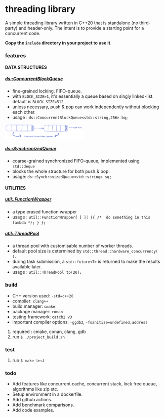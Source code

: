 # threading library

A simple threading library written in C++20 that is standalone (no third-party) and header-only.
The intent is to provide a starting point for a concurrent code.

**Copy the `include` directory in your project to use it.**


### features

#### DATA STRUCTURES

##### [ds::ConcurrentBlockQueue](./include/ds/concurrent_block_queue.h)
- fine-grained locking, FIFO-queue. 
- with `BLOCK_SIZE=1`, it's essentially a queue based on singly linked-list. default is `BLOCK_SIZE=512`
- unless necessary, push & pop can work independently without blocking each other.
- usage :  `ds::ConcurrentBlockQueue<std::string,256> bq;`
<img src="./resources/images/concurrent_blocked_queue.svg" alt="block_queue" style="max-width: 50%;"/>

##### [ds::SynchronizedQueue](./include/ds/synchronized_queue.h)
- coarse-grained synchronized FIFO-queue, implemented using `std::deque`
- blocks the whole structure for both push & pop.
- usage: `ds::SynchronizedQueue<std::string> sq;`

#### UTILITIES

##### [util::FunctionWrapper](./include/util/function_wrapper.h)
- a type erased function wrapper
- usage : `util::FunctionWrapper{ [ ]( ){ /*  do something in this lambda */; } };`


##### [util::ThreadPool](./include/util/thread_pool.h)
- a thread pool with customisable number of worker threads.
- default pool size is determined by `std::thread::hardware_concurrency( )`.
- during task submission, a `std::future<T>` is returned to make the results available later.
- usage : `util::ThreadPool tp(20);`


### build

- C++ version used: `-std=c++20`
- compiler: `clang++`
- build manager: `cmake`
- package manager: `conan`
- testing framework: `catch2 v3`
- important compiler options: `-ggdb3`, `-fsanitize=undefined,address`

1. required : cmake, conan, clang, gdb
2. run `$ ./project_build.sh`


### test

1. run `$ make test`


### todo
- Add features like concurrent cache, concurrent stack, lock free queue, algorithms like zip etc.
- Setup environment in a dockerfile.
- Add github actions.
- Add benchmark comparisons.
- Add code examples.
